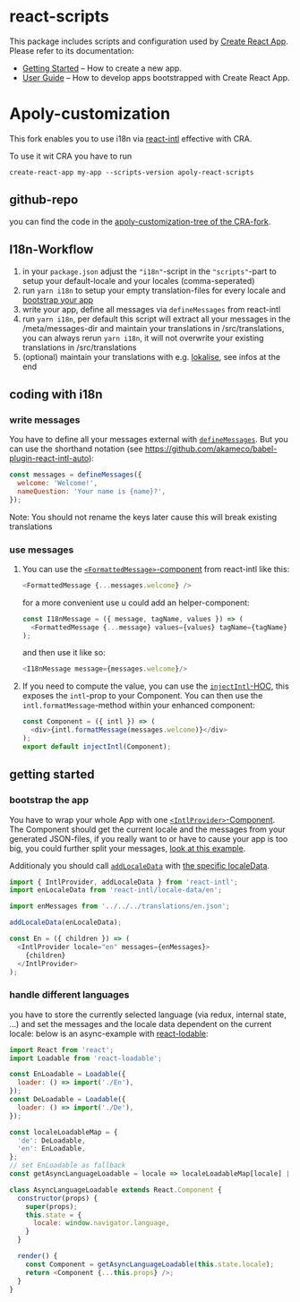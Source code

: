 # react-scripts

This package includes scripts and configuration used by [Create React App](https://github.com/facebookincubator/create-react-app).<br>
Please refer to its documentation:

* [Getting Started](https://github.com/facebookincubator/create-react-app/blob/master/README.md#getting-started) – How to create a new app.
* [User Guide](https://github.com/facebookincubator/create-react-app/blob/master/packages/react-scripts/template/README.md) – How to develop apps bootstrapped with Create React App.

# Apoly-customization
This fork enables you to use i18n via [react-intl](https://github.com/yahoo/react-intl) effective with CRA.

To use it wit CRA you have to run
```
create-react-app my-app --scripts-version apoly-react-scripts
``` 

## github-repo
you can find the code in the [apoly-customization-tree of the CRA-fork](https://github.com/PutziSan/create-react-app/tree/apoly-customizations).

## I18n-Workflow
1. in your `package.json` adjust the `"i18n"`-script in the `"scripts"`-part to setup your default-locale and your locales (comma-seperated)
2. run `yarn i18n` to setup your empty translation-files for every locale and [bootstrap your app](#getting-started)
3. write your app, define all messages via `defineMessages` from react-intl
4. run `yarn i18n`, per default this script will extract all your messages in the /meta/messages-dir and maintain your translations in /src/translations, you can always rerun `yarn i18n`, it will not overwrite your existing translations in /src/translations
5. (optional) maintain your translations with e.g. [lokalise](https://lokalise.co/), see infos at the end

## coding with i18n
### write messages
You have to define all your messages external with [`defineMessages`](https://github.com/yahoo/react-intl/wiki/API#definemessages).
But you can use the shorthand notation (see https://github.com/akameco/babel-plugin-react-intl-auto):
```js
const messages = defineMessages({
  welcome: 'Welcome!',
  nameQuestion: 'Your name is {name}?',
});
```
Note: You should not rename the keys later cause this will break existing translations
### use messages
1. You can use the [`<FormattedMessage>`-component](https://github.com/yahoo/react-intl/wiki/Components#formattedmessage) from react-intl like this:
    ```js
    <FormattedMessage {...messages.welcome} />
    ```
   for a more convenient use u could add an helper-component:
   ```js
   const I18nMessage = ({ message, tagName, values }) => (
     <FormattedMessage {...message} values={values} tagName={tagName} />
   );
   ```
   and then use it like so:
   ```js
   <I18nMessage message={messages.welcome}/>
   ```
2. If you need to compute the value, you can use the [`injectIntl`-HOC](https://github.com/yahoo/react-intl/wiki/API#injection-api), this exposes the `intl`-prop to your Component. You can then use the `intl.formatMessage`-method within your enhanced component:
   ```js
   const Component = ({ intl }) => (
     <div>{intl.formatMessage(messages.welcome)}</div>
   );
   export default injectIntl(Component);
   ```

## <a name="getting-started"></a>getting started
### bootstrap the app
You have to wrap your whole App with one [`<IntlProvider>`-Component](https://github.com/yahoo/react-intl/wiki/Components#intlprovider).
The Component should get the current locale and the messages from your generated JSON-files, if you really want to or have to cause your app is too big, you could further split your messages, [look at this example](https://github.com/yahoo/react-intl/tree/master/examples/nested).

Additionaly you should call  [`addLocaleData`](https://github.com/yahoo/react-intl/wiki/API#addlocaledata) with [the specific localeData](https://github.com/yahoo/react-intl/wiki#loading-locale-data).
```js
import { IntlProvider, addLocaleData } from 'react-intl';
import enLocaleData from 'react-intl/locale-data/en';

import enMessages from '../../../translations/en.json';

addLocaleData(enLocaleData);

const En = ({ children }) => (
  <IntlProvider locale="en" messages={enMessages}>
    {children}
  </IntlProvider>
);
```
### handle different languages
you have to store the currently selected language (via redux, internal state, ...) and set the messages and the locale data dependent on the current locale: 
below is an async-example with [react-lodable](https://github.com/thejameskyle/react-loadable):
```js
import React from 'react';
import Loadable from 'react-loadable';

const EnLoadable = Loadable({
  loader: () => import('./En'),
});
const DeLoadable = Loadable({
  loader: () => import('./De'),
});

const localeLoadableMap = {
  'de': DeLoadable,
  'en': EnLoadable,
};
// set EnLoadable as fallback
const getAsyncLanguageLoadable = locale => localeLoadableMap[locale] || EnLoadable;

class AsyncLanguageLoadable extends React.Component {
  constructor(props) {
    super(props);
    this.state = {
      locale: window.navigator.language,
    }
  }

  render() {
    const Component = getAsyncLanguageLoadable(this.state.locale);
    return <Component {...this.props} />;
  }
}
```

